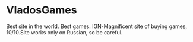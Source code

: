 # VladosGames
Best site in the world. Best games. IGN-Magnificent site of buying games, 10/10.Site works only on Russian, so be careful.
